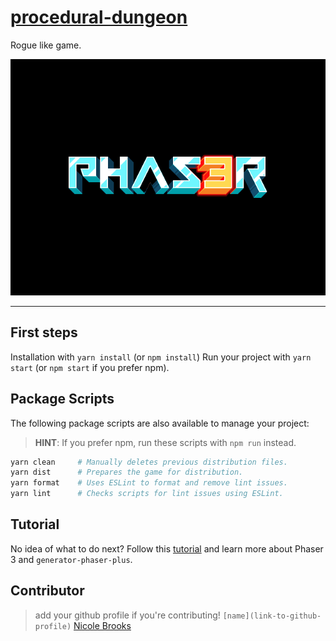 # [procedural-dungeon](http://procedural-dungeon.surge.sh)

Rogue like game.

![Screenshot](screenshot.png)

---

## First steps
Installation with `yarn install` (or `npm install`)
Run your project with `yarn start` (or `npm start` if you prefer npm).

## Package Scripts

The following package scripts are also available to manage your project:

>   **HINT**: If you prefer npm, run these scripts with `npm run` instead.

```sh
yarn clean     # Manually deletes previous distribution files.
yarn dist      # Prepares the game for distribution.
yarn format    # Uses ESLint to format and remove lint issues.
yarn lint      # Checks scripts for lint issues using ESLint.
```

## Tutorial

No idea of what to do next? Follow this [tutorial][t] and learn more about
Phaser 3 and `generator-phaser-plus`.

[t]: https://github.com/rblopes/generator-phaser-plus#a-brief-tutorial

## Contributor

> add your github profile if you're contributing! `[name](link-to-github-profile)`
> [Nicole Brooks](https://github.com/N-Brooks)
